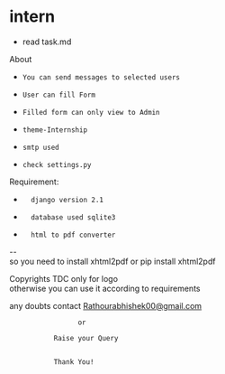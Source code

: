 # intern
- read task.md

About

-     You can send messages to selected users 
-     User can fill Form 
-     Filled form can only view to Admin 
-     theme-Internship
-     smtp used
-     check settings.py

Requirement:

-       django version 2.1
-       database used sqlite3 
-       html to pdf converter
--                         
        so you need to install xhtml2pdf
        or
        pip install xhtml2pdf
        
        
        
Copyrights TDC only for logo  
otherwise 
you can use it according to requirements



any doubts contact Rathourabhishek00@gmail.com
 
                     or
                     
               Raise your Query 
               
               
               Thank You!
